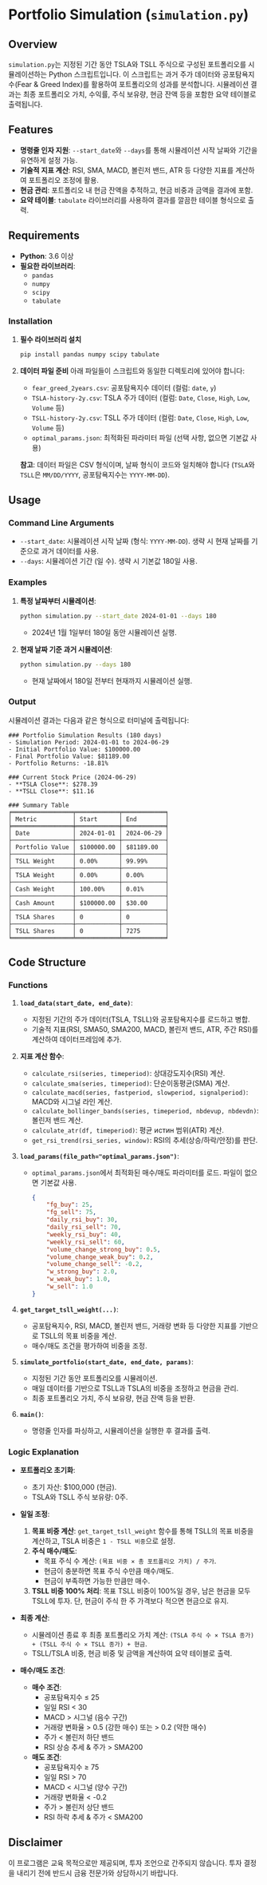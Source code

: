 # Portfolio Simulation (`simulation.py`)

## Overview

`simulation.py`는 지정된 기간 동안 TSLA와 TSLL 주식으로 구성된 포트폴리오를 시뮬레이션하는 Python 스크립트입니다. 이 스크립트는 과거 주가 데이터와 공포탐욕지수(Fear & Greed Index)를 활용하여 포트폴리오의 성과를 분석합니다. 시뮬레이션 결과는 최종 포트폴리오 가치, 수익률, 주식 보유량, 현금 잔액 등을 포함한 요약 테이블로 출력됩니다.

## Features

- **명령줄 인자 지원**: `--start_date`와 `--days`를 통해 시뮬레이션 시작 날짜와 기간을 유연하게 설정 가능.
- **기술적 지표 계산**: RSI, SMA, MACD, 볼린저 밴드, ATR 등 다양한 지표를 계산하여 포트폴리오 조정에 활용.
- **현금 관리**: 포트폴리오 내 현금 잔액을 추적하고, 현금 비중과 금액을 결과에 포함.
- **요약 테이블**: `tabulate` 라이브러리를 사용하여 결과를 깔끔한 테이블 형식으로 출력.

## Requirements

- **Python**: 3.6 이상
- **필요한 라이브러리**:
  - `pandas`
  - `numpy`
  - `scipy`
  - `tabulate`

### Installation

1. **필수 라이브러리 설치**
   ```bash
   pip install pandas numpy scipy tabulate
   ```

2. **데이터 파일 준비**
   아래 파일들이 스크립트와 동일한 디렉토리에 있어야 합니다:
   - `fear_greed_2years.csv`: 공포탐욕지수 데이터 (컬럼: `date`, `y`)
   - `TSLA-history-2y.csv`: TSLA 주가 데이터 (컬럼: `Date`, `Close`, `High`, `Low`, `Volume` 등)
   - `TSLL-history-2y.csv`: TSLL 주가 데이터 (컬럼: `Date`, `Close`, `High`, `Low`, `Volume` 등)
   - `optimal_params.json`: 최적화된 파라미터 파일 (선택 사항, 없으면 기본값 사용)

   **참고**: 데이터 파일은 CSV 형식이며, 날짜 형식이 코드와 일치해야 합니다 (`TSLA`와 `TSLL`은 `MM/DD/YYYY`, 공포탐욕지수는 `YYYY-MM-DD`).

## Usage

### Command Line Arguments

- `--start_date`: 시뮬레이션 시작 날짜 (형식: `YYYY-MM-DD`). 생략 시 현재 날짜를 기준으로 과거 데이터를 사용.
- `--days`: 시뮬레이션 기간 (일 수). 생략 시 기본값 180일 사용.

### Examples

1. **특정 날짜부터 시뮬레이션**:
   ```bash
   python simulation.py --start_date 2024-01-01 --days 180
   ```
   - 2024년 1월 1일부터 180일 동안 시뮬레이션 실행.

2. **현재 날짜 기준 과거 시뮬레이션**:
   ```bash
   python simulation.py --days 180
   ```
   - 현재 날짜에서 180일 전부터 현재까지 시뮬레이션 실행.

### Output

시뮬레이션 결과는 다음과 같은 형식으로 터미널에 출력됩니다:

```
### Portfolio Simulation Results (180 days)
- Simulation Period: 2024-01-01 to 2024-06-29
- Initial Portfolio Value: $100000.00
- Final Portfolio Value: $81189.00
- Portfolio Returns: -18.81%

### Current Stock Price (2024-06-29)
- **TSLA Close**: $278.39
- **TSLL Close**: $11.16

### Summary Table
╒═════════════════╤════════════╤════════════╕
│ Metric          │ Start      │ End        │
╞═════════════════╪════════════╪════════════╡
│ Date            │ 2024-01-01 │ 2024-06-29 │
├─────────────────┼────────────┼────────────┤
│ Portfolio Value │ $100000.00 │ $81189.00  │
├─────────────────┼────────────┼────────────┤
│ TSLL Weight     │ 0.00%      │ 99.99%     │
├─────────────────┼────────────┼────────────┤
│ TSLA Weight     │ 0.00%      │ 0.00%      │
├─────────────────┼────────────┼────────────┤
│ Cash Weight     │ 100.00%    │ 0.01%      │
├─────────────────┼────────────┼────────────┤
│ Cash Amount     │ $100000.00 │ $30.00     │
├─────────────────┼────────────┼────────────┤
│ TSLA Shares     │ 0          │ 0          │
├─────────────────┼────────────┼────────────┤
│ TSLL Shares     │ 0          │ 7275       │
╘═════════════════╧════════════╧════════════╛
```

## Code Structure

### Functions

1. **`load_data(start_date, end_date)`**:
   - 지정된 기간의 주가 데이터(TSLA, TSLL)와 공포탐욕지수를 로드하고 병합.
   - 기술적 지표(RSI, SMA50, SMA200, MACD, 볼린저 밴드, ATR, 주간 RSI)를 계산하여 데이터프레임에 추가.

2. **지표 계산 함수**:
   - `calculate_rsi(series, timeperiod)`: 상대강도지수(RSI) 계산.
   - `calculate_sma(series, timeperiod)`: 단순이동평균(SMA) 계산.
   - `calculate_macd(series, fastperiod, slowperiod, signalperiod)`: MACD와 시그널 라인 계산.
   - `calculate_bollinger_bands(series, timeperiod, nbdevup, nbdevdn)`: 볼린저 밴드 계산.
   - `calculate_atr(df, timeperiod)`: 평균 истин 범위(ATR) 계산.
   - `get_rsi_trend(rsi_series, window)`: RSI의 추세(상승/하락/안정)를 판단.

3. **`load_params(file_path="optimal_params.json")`**:
   - `optimal_params.json`에서 최적화된 매수/매도 파라미터를 로드. 파일이 없으면 기본값 사용.
     ```json
     {
         "fg_buy": 25,
         "fg_sell": 75,
         "daily_rsi_buy": 30,
         "daily_rsi_sell": 70,
         "weekly_rsi_buy": 40,
         "weekly_rsi_sell": 60,
         "volume_change_strong_buy": 0.5,
         "volume_change_weak_buy": 0.2,
         "volume_change_sell": -0.2,
         "w_strong_buy": 2.0,
         "w_weak_buy": 1.0,
         "w_sell": 1.0
     }
     ```

4. **`get_target_tsll_weight(...)`**:
   - 공포탐욕지수, RSI, MACD, 볼린저 밴드, 거래량 변화 등 다양한 지표를 기반으로 TSLL의 목표 비중을 계산.
   - 매수/매도 조건을 평가하여 비중을 조정.

5. **`simulate_portfolio(start_date, end_date, params)`**:
   - 지정된 기간 동안 포트폴리오를 시뮬레이션.
   - 매일 데이터를 기반으로 TSLL과 TSLA의 비중을 조정하고 현금을 관리.
   - 최종 포트폴리오 가치, 주식 보유량, 현금 잔액 등을 반환.

6. **`main()`**:
   - 명령줄 인자를 파싱하고, 시뮬레이션을 실행한 후 결과를 출력.

### Logic Explanation

- **포트폴리오 초기화**:
  - 초기 자산: $100,000 (현금).
  - TSLA와 TSLL 주식 보유량: 0주.

- **일일 조정**:
  1. **목표 비중 계산**: `get_target_tsll_weight` 함수를 통해 TSLL의 목표 비중을 계산하고, TSLA 비중은 `1 - TSLL 비중`으로 설정.
  2. **주식 매수/매도**:
     - 목표 주식 수 계산: `(목표 비중 × 총 포트폴리오 가치) / 주가`.
     - 현금이 충분하면 목표 주식 수만큼 매수/매도.
     - 현금이 부족하면 가능한 만큼만 매수.
  3. **TSLL 비중 100% 처리**: 목표 TSLL 비중이 100%일 경우, 남은 현금을 모두 TSLL에 투자. 단, 현금이 주식 한 주 가격보다 적으면 현금으로 유지.

- **최종 계산**:
  - 시뮬레이션 종료 후 최종 포트폴리오 가치 계산: `(TSLA 주식 수 × TSLA 종가) + (TSLL 주식 수 × TSLL 종가) + 현금`.
  - TSLL/TSLA 비중, 현금 비중 및 금액을 계산하여 요약 테이블로 출력.

- **매수/매도 조건**:
  - **매수 조건**:
    - 공포탐욕지수 ≤ 25
    - 일일 RSI < 30
    - MACD > 시그널 (음수 구간)
    - 거래량 변화율 > 0.5 (강한 매수) 또는 > 0.2 (약한 매수)
    - 주가 < 볼린저 하단 밴드
    - RSI 상승 추세 & 주가 > SMA200
  - **매도 조건**:
    - 공포탐욕지수 ≥ 75
    - 일일 RSI > 70
    - MACD < 시그널 (양수 구간)
    - 거래량 변화율 < -0.2
    - 주가 > 볼린저 상단 밴드
    - RSI 하락 추세 & 주가 < SMA200

## Disclaimer

이 프로그램은 교육 목적으로만 제공되며, 투자 조언으로 간주되지 않습니다. 투자 결정을 내리기 전에 반드시 금융 전문가와 상담하시기 바랍니다.
